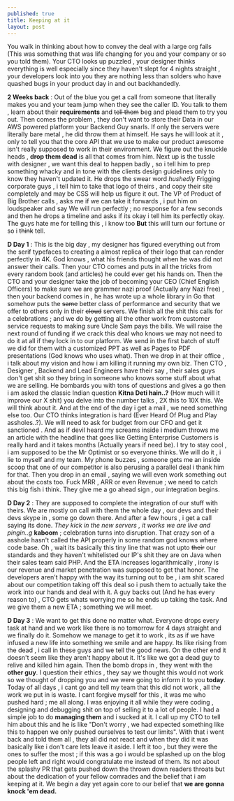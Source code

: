 ```yaml
---
published: true
title: Keeping at it
layout: post
---
```

You walk in thinking about how to convey the deal with a large org fails (This was something that was life changing for you and your company or so you told them). Your CTO looks up puzzled , your designer thinks everything is well especially since they haven't slept for 4 nights straight , your developers look into you they are nothing less than solders who have quashed bugs in your product day in and out backhandedly. 

**2 Weeks back** : Out of the blue you get a call from someone that literally makes you and your team jump when they see the caller ID. You talk to them , learn about their **requirements** and ~~tell them~~ beg and plead them to try you out. Then comes the problem , they don't want to store their Data in our AWS powered platform your Backend Guy snarls. If only the servers were literally bare metal , he did throw them at himself. He says he will look at it , only to tell you that the core API that we use to make our product awesome isn't really supposed to work in their environment. We figure out the knuckle heads , **drop them dead** is all that comes from him. Next up is the tussle with designer , we want this deal to happen badly , so i tell him to prep something whacky and in tone with the clients design guidelines only to know they haven't updated it. He drops the swear word *hushedly* Frigging corporate guys , i tell him to take that logo of theirs , and copy their site completely and may be CSS will help us figure it out. The VP of Product of Big Brother calls , asks me if we can take it forwards , i put him on loudspeaker and say We will run perfectly ; no response for a few seconds and then he drops a timeline and asks if its okay i tell him its perfectly okay. The guys hate me for telling this , i know too **But** this will turn our fortune or so i ~~think~~ tell.

**D Day 1** : This is the big day , my designer has figured everything out from the serif typefaces to creating a almost replica of their logo that can render  perfectly in 4K. God knows , what his friends thought when he was did not answer their calls. Then your CTO comes and puts in all the tricks from  every random book (and articles) he could ever get his hands on. Then the CTO and your designer take the job of becoming your CEO (Chief English Officers) to make sure we are grammer nazi proof (Actually any Nazi free) , then your backend comes in , he has wrote up a whole library in Go that somehow puts the ~~same~~ better class of performance and security that we offer to others only in their ~~cloud~~ servers. We finish all the shit this calls for a celebrations ; and we do by getting all the other work from customer service requests to making sure Uncle Sam pays the bills. We will raise the next round of funding if we crack this deal who knows we may not need to do it at all if they lock in to our platform. We send in the first batch of stuff we did for them with a customized PPT as well as Pages to PDF presentations (God knows who uses what). Then we drop in at their office , i talk about my vision and how i am killing it running my own biz. Then CTO , Designer , Backend and Lead Engineers have their say , their sales guys don't get shit so they bring in someone who knows some stuff about what we are selling. He bombards you with tons of questions and gives a go then i am asked the classic Indian question **Kitna Deti hain..?** (How much will it improve our X shit) you delve into the number talks , 2X this to 10X this. We will think about it. And at the end of the day i get a mail , we need something else too. Our CTO thinks integration is hard (Ever Heard Of Plug and Play assholes..?). We will need to ask for budget from our CFO and get it sanctioned . And as if devil heard my screams inside i medium throws me an article with the headline that goes like Getting Enterprise Customers is really hard and it takes months (Actually years if need be). I try to stay cool , i am supposed to be the Mr Optimist or so everyone thinks. We will do it , i lie to myself and my team. My phone buzzes , someone gets me an inside scoop that one of our competitor is also perusing a parallel deal i thank him for that. Then you drop in an email , saying we will even work something out about the costs too. Fuck  MRR , ARR or even Revenue ; we need to catch this big fish i think. They give me a go ahead sign , our integration begins.

**D Day 2** : They are supposed to complete the integration of  our stuff with theirs. We are mostly on call with them the whole day , our devs and their devs skype in , some go down there. And after a few hours , i get a call saying its done. *They kick in the new servers , it works we are live and pingin..g* **kaboom** ; celebration turns into disruption. That crazy son of a asshole hasn't called the API properly in some random god knows where code base. Oh , wait its basically this tiny line that was not upto ~~their~~ our standards and they haven't whitelisted our IP's shit they are on Java when their sales team said PHP. And the ETA increases logarithmically , irony is our revenue and market penetration was supposed to get that honor. The developers aren't happy with the way its turning out to be , i am shit scared about our competition taking off this deal so i push them to actually take the work into our hands and deal with it. A guy backs out (And he has every reason to) , CTO gets whats worrying me so he ends up taking the task. And we give them a new ETA ; something we will meet.


**D Day 3** : We want to get this done no matter what. Everyone drops every task at hand and we work like there is no tomorrow for 4 days straight and we finally do it. Somehow we manage to get it to work , its as if we have infused a new life into something we smile and are happy. Its like rising from the dead , i call in these guys and we tell the good news. On the other end it doesn't seem like they aren't happy about it. It's like we got a dead guy to relive and killed him again. Then the bomb drops in , they went with the **other guy**. I question their ethics , they say we thought this would not work so we thought of dropping you and we were going to inform it to you **today**. Today of all days , i cant go and tell my team that this did not work , all the work we put in is waste. I cant forgive myself for this , it was me who pushed hard ; me all along. I was enjoying it all while they were coding , designing and debugging shit on top of selling it to a lot of people. I had a simple job to do **managing them** and i sucked at it. I call up my CTO to tell him about this and he is like "Don't worry , we had expected something like this to happen we only pushed ourselves to test our limits". With that i went back and told them all , they all did not react and when they did it was basically like i don't care lets leave it aside. I left it too , but they were the ones to suffer the most ; if this was a go i would be splashed up on the blog people left and right would congratulate me instead of them. Its not about the splashy PR that gets pushed down the thrown down readers throats but about the dedication of your fellow comrades and the belief that i am keeping at it. We begin a day yet again core to our belief that **we are gonna knock 'em dead.**